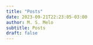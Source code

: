 ```yaml
---
title: "Posts"
date: 2023-09-21T22:23:05-03:00
author: M. S. Melo
subtitle: Posts
draft: false
---
```

